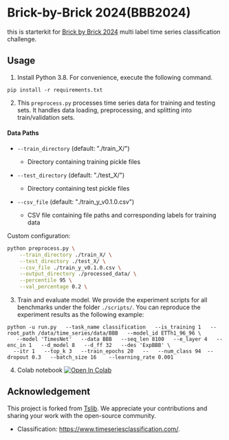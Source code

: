 # Brick-by-Brick 2024(BBB2024) 
this is starterkit for [Brick by Brick 2024](https://www.aicrowd.com/challenges/brick-by-brick-2024) multi label time series classification challenge.

 
## Usage

1. Install Python 3.8. For convenience, execute the following command.

```
pip install -r requirements.txt
```

2. This `preprocess.py` processes time series data for training and testing sets. It handles data loading, preprocessing, and splitting into train/validation sets.
   
#### Data Paths
- `--train_directory` (default: "./train_X/")
  - Directory containing training pickle files

- `--test_directory` (default: "./test_X/")
  - Directory containing test pickle files

- `--csv_file` (default: "./train_y_v0.1.0.csv")
  - CSV file containing file paths and corresponding labels for training data



Custom configuration:
```bash
python preprocess.py \
    --train_directory ./train_X/ \
    --test_directory ./test_X/ \
    --csv_file ./train_y_v0.1.0.csv \
    --output_directory ./processed_data/ \
    --percentile 95 \
    --val_percentage 0.2 \
```



3. Train and evaluate model. We provide the experiment scripts for all benchmarks under the folder `./scripts/`. You can reproduce the experiment results as the following example:

```
python -u run.py   --task_name classification   --is_training 1   --root_path /data/time_series/data/BBB   --model_id ETTh1_96_96 \
   --model 'TimesNet'   --data BBB   --seq_len 8100   --e_layer 4   --enc_in 1   --d_model 8   --d_ff 32   --des 'ExpBBB' \
  --itr 1   --top_k 3   --train_epochs 20   --   --num_class 94  --dropout 0.3   --batch_size 16    --learning_rate 0.001
```
4. Colab notebook
   <a href="https://colab.research.google.com/drive/1Bs6aE5gSlM_K0IKH3x2AcvVmuzrpjmzt#scrollTo=DoX7_j6K6T7z" target="_parent"><img src="https://colab.research.google.com/assets/colab-badge.svg" alt="Open In Colab"/></a>



## Acknowledgement

This project is forked from [Tslib](https://github.com/thuml/Time-Series-Library/). We appreciate your contributions and sharing your work with the open-source community.


- Classification: https://www.timeseriesclassification.com/.

